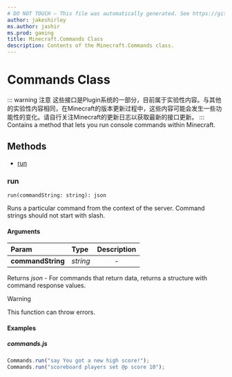 ```yaml
---
# DO NOT TOUCH — This file was automatically generated. See https://github.com/Mojang/MinecraftScriptingApiDocsGenerator to modify descriptions, examples, etc.
author: jakeshirley
ms.author: jashir
ms.prod: gaming
title: Minecraft.Commands Class
description: Contents of the Minecraft.Commands class.
---
```

# Commands Class
::: warning 注意
这些接口是Plugin系统的一部分，目前属于实验性内容。与其他的实验性内容相同，在Minecraft的版本更新过程中，这些内容可能会发生一些功能性的变化。请自行关注Minecraft的更新日志以获取最新的接口更新。
:::
Contains a method that lets you run console commands within Minecraft.


## Methods
- [run](#run)
  
### **run**
`
run(commandString: string): json
`

Runs a particular command from the context of the server. Command strings should not start with slash.
#### Arguments
| Param | Type | Description |
| :--- | :--- | :---: |
| **commandString** | *string* | - |

Returns *json* - For commands that return data, returns a structure with command response values.

> [!WARNING]
> This function can throw errors.

#### Examples
##### ***commands.js***
```javascript
Commands.run("say You got a new high score!");
Commands.run("scoreboard players set @p score 10");

```
